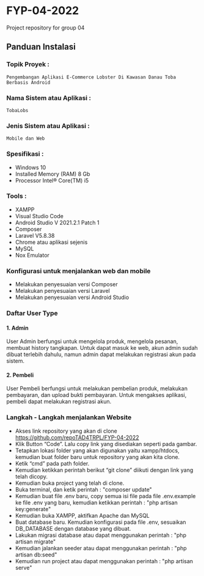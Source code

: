# FYP-04-2022
Project repository for group 04


## Panduan Instalasi
### Topik Proyek			: 
    Pengembangan Aplikasi E-Commerce Lobster Di Kawasan Danau Toba Berbasis Android
### Nama Sistem atau Aplikasi	: 
    TobaLobs
### Jenis Sistem atau Aplikasi	: 
    Mobile dan Web
### Spesifikasi	:
- Windows 10
- Installed Memory (RAM) 8 Gb
- Processor Intel® Core(TM) i5
### Tools		:
- XAMPP
- Visual Studio Code
- Android Studio V 2021.2.1 Patch 1
- Composer
- Laravel V5.8.38
- Chrome atau aplikasi sejenis
- MySQL
- Nox Emulator
### Konfigurasi untuk menjalankan web dan mobile
- Melakukan penyesuaian versi Composer
- Melakukan penyesuaian versi Laravel
- Melakukan penyesuaian versi Android Studio
### Daftar User Type
#### 1. Admin
User Admin berfungsi untuk mengelola produk, mengelola pesanan, membuat history tangkapan. Untuk dapat masuk ke web, akun admin sudah dibuat terlebih dahulu, namun admin dapat melakukan registrasi akun pada sistem.

#### 2. Pembeli
User Pembeli berfungsi untuk melakukan pembelian produk, melakukan pembayaran, dan upload bukti pembayaran. Untuk mengakses aplikasi, pembeli dapat melakukan registrasi akun.

### Langkah - Langkah menjalankan Website
- Akses link repository yang akan di clone
     https://github.com/repoTAD4TRPL/FYP-04-2022
- Klik Button “Code”. Lalu copy link yang disediakan seperti pada gambar.
- Tetapkan lokasi folder yang akan digunakan yaitu xampp/htdocs, kemudian buat folder baru untuk repository yang akan kita clone. 
- Ketik “cmd” pada path folder.
- Kemudian ketikkan perintah berikut “git clone” diikuti dengan link yang telah dicopy.
- Kemudian buka project yang telah di clone.
- Buka terminal, dan ketik perintah :
        "composer update"
- Kemudian buat file .env baru, copy semua isi file pada file .env.example ke file .env yang baru, kemudian ketikkan perintah :
        "php artisan key:generate"
- Kemudian buka XAMPP, aktifkan Apache dan MySQL
- Buat database baru. Kemudian konfigurasi pada file .env, sesuaikan DB_DATABASE dengan database yang dibuat.
- Lakukan migrasi database atau dapat menggunakan perintah :
        "php artisan migrate"
- Kemudian jalankan seeder atau dapat menggunakan perintah :
        "php artisan db:seed"
- Kemudian run project atau dapat menggunakan perintah :
        "php artisan serve"
